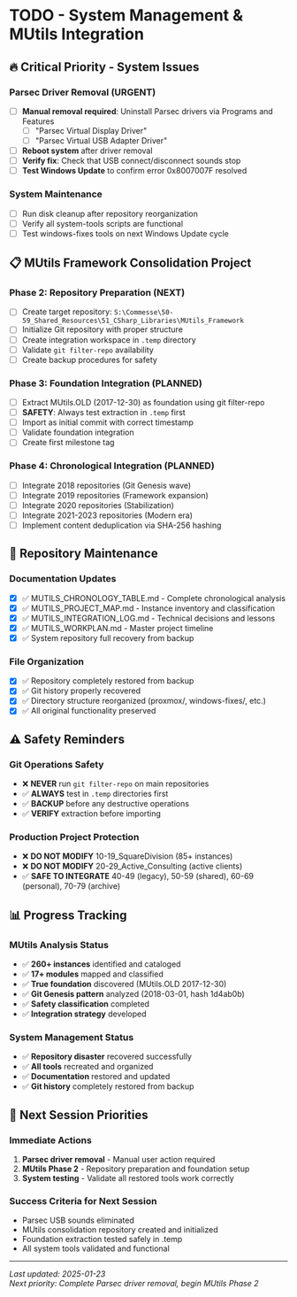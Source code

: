 # TODO - System Management & MUtils Integration

## 🔥 Critical Priority - System Issues

### Parsec Driver Removal (URGENT)
- [ ] **Manual removal required**: Uninstall Parsec drivers via Programs and Features
  - [ ] "Parsec Virtual Display Driver"  
  - [ ] "Parsec Virtual USB Adapter Driver"
- [ ] **Reboot system** after driver removal
- [ ] **Verify fix**: Check that USB connect/disconnect sounds stop
- [ ] **Test Windows Update** to confirm error 0x8007007F resolved

### System Maintenance 
- [ ] Run disk cleanup after repository reorganization
- [ ] Verify all system-tools scripts are functional
- [ ] Test windows-fixes tools on next Windows Update cycle

## 📋 MUtils Framework Consolidation Project

### Phase 2: Repository Preparation (NEXT)
- [ ] Create target repository: `S:\Commesse\50-59_Shared_Resources\51_CSharp_Libraries\MUtils_Framework`
- [ ] Initialize Git repository with proper structure
- [ ] Create integration workspace in `.temp` directory  
- [ ] Validate `git filter-repo` availability
- [ ] Create backup procedures for safety

### Phase 3: Foundation Integration (PLANNED)
- [ ] Extract MUtils.OLD (2017-12-30) as foundation using git filter-repo
- [ ] **SAFETY**: Always test extraction in `.temp` first
- [ ] Import as initial commit with correct timestamp
- [ ] Validate foundation integration
- [ ] Create first milestone tag

### Phase 4: Chronological Integration (PLANNED)
- [ ] Integrate 2018 repositories (Git Genesis wave)
- [ ] Integrate 2019 repositories (Framework expansion)
- [ ] Integrate 2020 repositories (Stabilization)
- [ ] Integrate 2021-2023 repositories (Modern era)
- [ ] Implement content deduplication via SHA-256 hashing

## 🔧 Repository Maintenance

### Documentation Updates
- [x] ✅ MUTILS_CHRONOLOGY_TABLE.md - Complete chronological analysis
- [x] ✅ MUTILS_PROJECT_MAP.md - Instance inventory and classification  
- [x] ✅ MUTILS_INTEGRATION_LOG.md - Technical decisions and lessons
- [x] ✅ MUTILS_WORKPLAN.md - Master project timeline
- [x] ✅ System repository full recovery from backup

### File Organization
- [x] ✅ Repository completely restored from backup
- [x] ✅ Git history properly recovered  
- [x] ✅ Directory structure reorganized (proxmox/, windows-fixes/, etc.)
- [x] ✅ All original functionality preserved

## ⚠️ Safety Reminders

### Git Operations Safety
- ❌ **NEVER** run `git filter-repo` on main repositories
- ✅ **ALWAYS** test in `.temp` directories first  
- ✅ **BACKUP** before any destructive operations
- ✅ **VERIFY** extraction before importing

### Production Project Protection
- ❌ **DO NOT MODIFY** 10-19_SquareDivision (85+ instances)
- ❌ **DO NOT MODIFY** 20-29_Active_Consulting (active clients)
- ✅ **SAFE TO INTEGRATE** 40-49 (legacy), 50-59 (shared), 60-69 (personal), 70-79 (archive)

## 📊 Progress Tracking

### MUtils Analysis Status
- ✅ **260+ instances** identified and cataloged
- ✅ **17+ modules** mapped and classified
- ✅ **True foundation** discovered (MUtils.OLD 2017-12-30)  
- ✅ **Git Genesis pattern** analyzed (2018-03-01, hash 1d4ab0b)
- ✅ **Safety classification** completed
- ✅ **Integration strategy** developed

### System Management Status  
- ✅ **Repository disaster** recovered successfully
- ✅ **All tools** recreated and organized
- ✅ **Documentation** restored and updated
- ✅ **Git history** completely restored from backup

## 🎯 Next Session Priorities

### Immediate Actions
1. **Parsec driver removal** - Manual user action required
2. **MUtils Phase 2** - Repository preparation and foundation setup
3. **System testing** - Validate all restored tools work correctly

### Success Criteria for Next Session
- Parsec USB sounds eliminated
- MUtils consolidation repository created and initialized  
- Foundation extraction tested safely in .temp
- All system tools validated and functional

---
*Last updated: 2025-01-23*  
*Next priority: Complete Parsec driver removal, begin MUtils Phase 2*